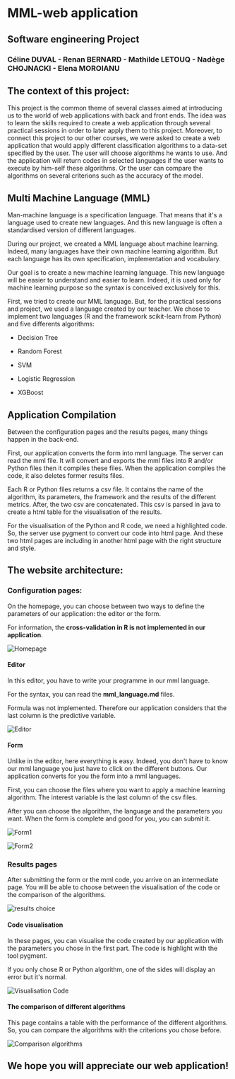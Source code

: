 # MML-web application  

## Software engineering Project 

### Céline DUVAL - Renan BERNARD - Mathilde LETOUQ - Nadège CHOJNACKI - Elena MOROIANU 


## The context of this project:  

This project is the common theme of several classes aimed at introducing us to the world of web applications with back and front ends. The idea was to learn the skills required to create a web application through several practical sessions in order to later apply them to this project. Moreover, to connect this project to our other courses, we were asked to create a web application that would apply different classification algorithms to a data-set specified by the user. The user will choose algorithms he wants to use. And the application will return codes in selected languages if the user wants to execute by him-self these algorithms. Or the user can compare the algorithms on several criterions such as the accuracy of the model. 
 

## Multi Machine Language (MML) 

Man-machine language is a specification language. That means that it's a language used to create new languages. And this new language is often a standardised version of different languages.   

During our project, we created a MML language about machine learning. Indeed, many languages have their own machine learning algorithm. But each language has its own specification, implementation and vocabulary.  
 
Our goal is to create a new machine learning language. This new language will be easier to understand and easier to learn. Indeed, it is used only for machine learning purpose so the syntax is conceived exclusively for this.  

First, we tried to create our MML language. But, for the practical sessions and project, we used a language created by our teacher. We chose to implement two languages (R and the framework scikit-learn from Python) and five differents algorithms:  

* Decision Tree 

* Random Forest 

* SVM 

* Logistic Regression 

* XGBoost 

## Application Compilation

Between the configuration pages and the results pages, many things happen in the back-end. 

First, our application converts the form into mml language. The server can read the mml file. It will convert and exports the mml files into R and/or Python files then it compiles these files. When the application compiles the code, it also deletes former results files. 

Each R or Python files returns a csv file. It contains the name of the algorithm, its parameters, the framework and the results of the different metrics. After, the two csv are concatenated. This csv is parsed in java to create a html table for the visualisation of the results. 

For the visualisation of the Python and R code, we need a highlighted code. So, the server use pygment to convert our code into html page. And these two html pages are including in another html page with the right structure and style. 

## The website architecture:  
 
### Configuration pages:  

On the homepage, you can choose between two ways to define the parameters of our application: the editor or the form. 

For information, the **cross-validation in R is not implemented in our application**. 

![Homepage](Screencast/homepage.png)
 
#### Editor  

In this editor, you have to write your programme in our mml language. 

For the syntax, you can read the **mml_language.md** files. 

Formula was not implemented. Therefore our application considers that the last column is the predictive variable.

![Editor](Screencast/editor.png)


#### Form 

Unlike in the editor, here everything is easy. Indeed, you don't have to know our mml language you just have to click on the different buttons. Our application converts for you the form into a mml languages.

First, you can choose the files where you want to apply a machine learning algorithm. The interest variable is the last column of the csv files. 

After you can choose the algorithm, the language and the parameters you want. When the form is complete and good for you, you can submit it. 

![Form1](Screencast/form1.png)

![Form2](Screencast/form2.png)

### Results pages 

After submitting the form or the mml code, you arrive on an intermediate page. You will be able to choose between the visualisation of the code or the comparison of the algorithms.  


![results choice](Screencast/resultschoice.png)

#### Code visualisation

In these pages, you can visualise the code created by our application with the parameters you chose in the first part. The code is highlight with the tool pygment. 

If you only chose R or Python algorithm, one of the sides will display an error but it's normal. 

![Visualisation Code](Screencast/codevisu.png)

#### The comparison of different algorithms

This page contains a table with the performance of the different algorithms. So, you can compare the algorithms with the criterions you chose before.

![Comparison algorithms](Screencast/results.png)

## **We hope you will appreciate our web application!**
